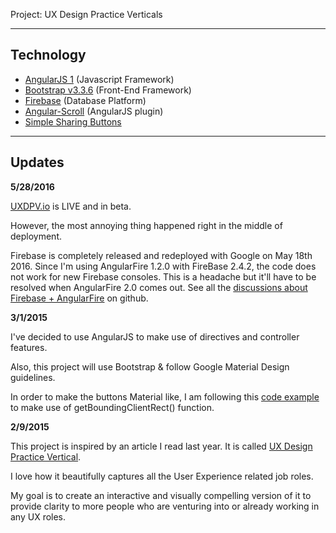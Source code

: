 Project: UX Design Practice Verticals

---

## Technology

- [AngularJS 1](https://angularjs.org/) (Javascript Framework)
- [Bootstrap v3.3.6](http://getbootstrap.com/) (Front-End Framework)
- [Firebase](https://firebase.google.com/) (Database Platform)
- [Angular-Scroll](https://github.com/oblador/angular-scroll) (AngularJS plugin)
- [Simple Sharing Buttons](https://simplesharingbuttons.com/)
---

## Updates

**5/28/2016**

[UXDPV.io](http://www.uxdpv.io) is LIVE and in beta. 

However, the most annoying thing happened right in the middle of deployment. 

Firebase is completely released and redeployed with Google on May 18th 2016. Since I'm using AngularFire 1.2.0 with FireBase 2.4.2, the code does not work for new Firebase consoles. This is a headache but it'll have to be resolved when AngularFire 2.0 comes out. See all the [discussions about Firebase + AngularFire](https://github.com/firebase/angularfire/issues/718) on github. 


**3/1/2015**

I've decided to use AngularJS to make use of directives and controller features. 

Also, this project will use Bootstrap & follow Google Material Design guidelines. 

In order to make the buttons Material like, I am following this [code example](http://codepen.io/ayamflow/pen/HarIg) to make use of getBoundingClientRect() function.


**2/9/2015**

This project is inspired by an article I read last year. It is called [UX Design Practice Vertical](http://www.uxmatters.com/mt/archives/2014/08/ux-design-practice-verticals.php). 

I love how it beautifully captures all the User Experience related job roles. 

My goal is to create an interactive and visually compelling version of it to provide clarity to more people who are venturing into or already working in any UX roles. 